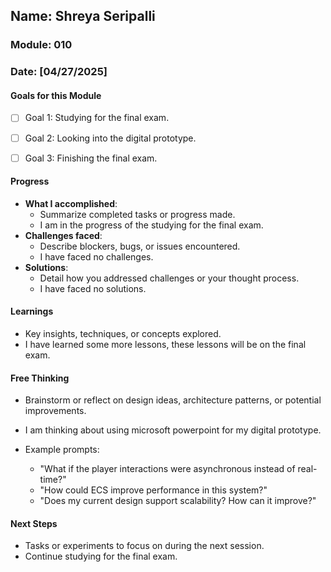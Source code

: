 <!-- Markdown Docs: https://docs.github.com/en/get-started/writing-on-github/getting-started-with-writing-and-formatting-on-github/basic-writing-and-formatting-syntax -->
## Name: Shreya Seripalli
### Module: 010

<!-- Repeat the below as needed-->
### Date: [04/27/2025]

#### Goals for this Module

- [ ] Goal 1: Studying for the final exam.
- [ ] Goal 2: Looking into the digital prototype.
- [ ] Goal 3: Finishing the final exam.


#### Progress
- **What I accomplished**:
  - Summarize completed tasks or progress made.
  - I am in the progress of the studying for the final exam.
- **Challenges faced**:
  - Describe blockers, bugs, or issues encountered.
  - I have faced no challenges.
- **Solutions**:
  - Detail how you addressed challenges or your thought process.
  - I have faced no solutions.

#### Learnings
- Key insights, techniques, or concepts explored.
- I have learned some more lessons, these lessons will be on the final exam.

#### Free Thinking
- Brainstorm or reflect on design ideas, architecture patterns, or potential improvements.
- I am thinking about using microsoft powerpoint for my digital prototype.


- Example prompts:
  - "What if the player interactions were asynchronous instead of real-time?"
  - "How could ECS improve performance in this system?"
  - "Does my current design support scalability? How can it improve?"
  


#### Next Steps
- Tasks or experiments to focus on during the next session.
- Continue studying for the final exam.